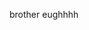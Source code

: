 brother eughhhh
<!---
NLStudios/NLStudios is a ✨ special ✨ repository because its `README.md` (this file) appears on your GitHub profile.
You can click the Preview link to take a look at your changes.
--->
